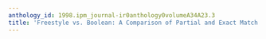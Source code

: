 ```yaml
---
anthology_id: 1998.ipm_journal-ir0anthology0volumeA34A23.3
title: 'Freestyle vs. Boolean: A Comparison of Partial and Exact Match Retrieval Systems'
---
```

